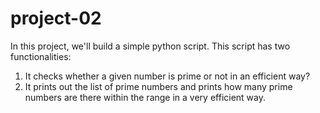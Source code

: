 # project-02
In this project, we'll build a simple python script.
This script has two functionalities:
1) It checks whether a given number is prime or not in an efficient way?
2) It prints out the list of prime numbers and prints how many prime numbers are there within the range in a very efficient way.
